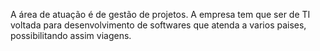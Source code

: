 A área de atuação é de gestão de projetos. 
A empresa tem que ser de TI voltada para desenvolvimento de softwares que atenda a varios paises, possibilitando assim viagens.
